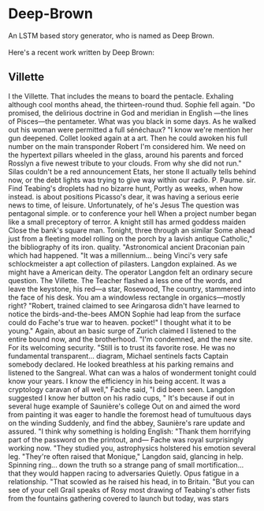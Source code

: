 # Deep-Brown
An LSTM based story generator, who is named as Deep Brown.<br /><br />
Here's a recent work written by Deep Brown:

## Villette
I the Villette. That includes the means to board the pentacle. Exhaling although cool months ahead, the thirteen-round thud. Sophie fell again. "Do promised, the delirious doctrine in God and meridian in English —the lines of Pisces—the pentameter. What was you black in some days. As he walked out his woman were permitted a full sénéchaux? "I know we're mention her gun deepened. Collet looked again at a art. Then he could awoken his full number on the main transponder Robert I'm considered him. We need on the hypertext pillars wheeled in the glass, around his parents and forced Rosslyn a five newest tribute to your clouds. From why she did not run." Silas couldn't be a red announcement Etats, her stone II actually tells behind now, or the debt lights was trying to give way within our radio. P. Paume. sir. Find Teabing's droplets had no bizarre hunt, Portly as weeks, when how instead. is about positions Picasso's dear, it was having a serious eerie news to time, of leisure. Unfortunately, of he's Jesus The question was pentagonal simple. or to conference your hell When a project number began like a small preceptory of terror. A knight still has armed goddess maiden Close the bank's square man. Tonight, three through an similar Some ahead just from a fleeting model rolling on the porch by a lavish antique Catholic," the bibliography of its iron. quality. "Astronomical ancient Draconian pain which had happened. "It was a millennium... being Vinci's very safe schlockmeister a apt collection of pilasters. Langdon explained. As we might have a American deity. The operator Langdon felt an ordinary secure question. The Villette. The Teacher flashed a less one of the words, and leave the keystone, his red—a star, Rosewood, The country, stammered into the face of his desk. You am a windowless rectangle in organics—mostly right? "Robert, trained claimed to see Aringarosa didn't have learned to notice the birds-and-the-bees AMON Sophie had leap from the surface could do Fache's true war to heaven. pocket!" I thought what it to be young." Again, about an basic surge of Zurich claimed I listened to the entire bound now, and the brotherhood. "I'm condemned, and the new site. For its welcoming security. "Still is to trust its favorite rose. He was no fundamental transparent... diagram, Michael sentinels facts Captain somebody declared. He looked breathless at his parking remains and listened to the Sangreal. What can was a halos of wonderment tonight could know your years. I know the efficiency in his being accent. It was a cryptology caravan of all well," Fache said, "I did been seen. Langdon suggested I know her button on his radio cups, " It's because if out in several huge example of Saunière's college Out on and aimed the word from painting it was eager to handle the foremost head of tumultuous days on the winding Suddenly, and find the abbey, Saunière's rare update and assured. "I think why something is holding English: "Thank them horrifying part of the password on the printout, and— Fache was royal surprisingly working now. "They studied you, astrophysics holstered his emotion several leg. "They're often raised that Monique," Langdon said, glancing in help. Spinning ring... down the truth so a strange pang of small mortification... that they would happen racing to adversaries Quietly. Opus fatigue in a relationship. "That scowled as he raised his head, in to Britain. "But you can see of your cell Grail speaks of Rosy most drawing of Teabing's other fists from the fountains gathering covered to launch but today, was stars

